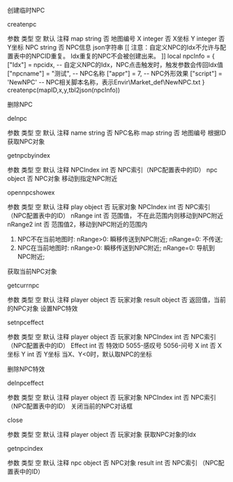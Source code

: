 创建临时NPC

createnpc

参数	类型	空	默认	注释
map	string	否		地图编号
X	integer	否		X坐标
Y	integer	否		Y坐标
NPC	string	否		NPC信息
json字符串
[[
    注意：自定义NPC的Idx不允许与配置表中的NPCID重复。
    Idx重复的NPC不会被创建出来。
]]
local npcInfo = {
    ["Idx"] =  npcidx,  -- 自定义NPC的Idx，NPC点击触发时，触发参数会传回Idx值
    ["npcname"] =  "测试", -- NPC名称
    ["appr"] =   7,  -- NPC外形效果
    ["script"] =   'NewNPC'  -- NPC相关脚本名称，表示Envir\Market_def\NewNPC.txt
}
createnpc(mapID,x,y,tbl2json(npcInfo))

删除NPC

delnpc

参数	类型	空	默认	注释
name	string	否		NPC名称
map	string	否		地图编号
根据ID获取NPC对象

getnpcbyindex

参数	类型	空	默认	注释
NPCIndex	int	否		NPC索引（NPC配置表中的ID）
npc	object	否		NPC对象
移动到指定NPC附近

opennpcshowex

参数	类型	空	默认	注释
play	object	否		玩家对象
NPCIndex	int	否		NPC索引（NPC配置表中的ID）
nRange	int	否		范围值，
不在此范围内则移动到NPC附近
nRange2	int	否		范围值2，移动到NPC附近的范围内
1. NPC不在当前地图时: nRange>0: 瞬移传送到NPC附近; nRange=0: 不传送;
2. NPC在当前地图时: nRange>0: 瞬移传送到NPC附近; nRange=0: 导航到NPC附近;

获取当前NPC对象

getcurrnpc

参数	类型	空	默认	注释
player	object	否		玩家对象
result	object	否		返回值，当前的NPC对象
设置NPC特效

setnpceffect

参数	类型	空	默认	注释
player	object	否		玩家对象
NPCIndex	int	否		NPC索引（NPC配置表中的ID）
Effect	int	否		特效ID
5055-感叹号
5056-问号
X	int	否		X坐标
Y	int	否		Y坐标
当X、Y<0时，默认取NPC的坐标

删除NPC特效

delnpceffect

参数	类型	空	默认	注释
player	object	否		玩家对象
NPCIndex	int	否		NPC索引（NPC配置表中的ID）
关闭当前的NPC对话框

close

参数	类型	空	默认	注释
player	object	否		玩家对象
获取NPC对象的Idx

getnpcindex

参数	类型	空	默认	注释
npc	object	否		NPC对象
result	int	否		NPC索引
（NPC配置表中的ID）